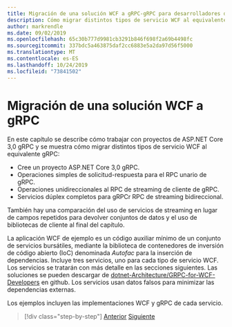 ```yaml
---
title: Migración de una solución WCF a gRPC-gRPC para desarrolladores de WCF
description: Cómo migrar distintos tipos de servicio WCF al equivalente en gRPC.
author: markrendle
ms.date: 09/02/2019
ms.openlocfilehash: 65c30b777d9981cb3291b846f698f2a69b4498fc
ms.sourcegitcommit: 337bdc5a463875daf2cc6883e5a2da97d56f5000
ms.translationtype: MT
ms.contentlocale: es-ES
ms.lasthandoff: 10/24/2019
ms.locfileid: "73841502"
---
```

# <a name="migrate-a-wcf-solution-to-grpc"></a>Migración de una solución WCF a gRPC

En este capítulo se describe cómo trabajar con proyectos de ASP.NET Core 3,0 gRPC y se muestra cómo migrar distintos tipos de servicio WCF al equivalente gRPC:

- Cree un proyecto ASP.NET Core 3,0 gRPC.
- Operaciones simples de solicitud-respuesta para el RPC unario de gRPC.
- Operaciones unidireccionales al RPC de streaming de cliente de gRPC.
- Servicios dúplex completos para gRPCr RPC de streaming bidireccional.

También hay una comparación del uso de servicios de streaming en lugar de campos repetidos para devolver conjuntos de datos y el uso de bibliotecas de cliente al final del capítulo.

La aplicación WCF de ejemplo es un código auxiliar mínimo de un conjunto de servicios bursátiles, mediante la biblioteca de contenedores de inversión de código abierto (IoC) denominada *Autofac* para la inserción de dependencias. Incluye tres servicios, uno para cada tipo de servicio WCF. Los servicios se tratarán con más detalle en las secciones siguientes. Las soluciones se pueden descargar de [dotnet-Architecture/GRPC-for-WCF-Developers](https://github.com/dotnet-architecture/grpc-for-wcf-developers) en github. Los servicios usan datos falsos para minimizar las dependencias externas.

Los ejemplos incluyen las implementaciones WCF y gRPC de cada servicio.

>[!div class="step-by-step"]
>[Anterior](ws-protocols.md)
>[Siguiente](create-project.md)
